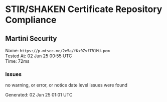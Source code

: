 # STIR/SHAKEN Certificate Repository Compliance

## Martini Security

Name: `https://p.mtsec.me/2e5a/fKx0ZvfTR1MU.pem`\
Tested At: 02 Jun 25 00:55 UTC\
Time: 72ms

### Issues

no warning, or error, or notice date level issues were found

Generated: 02 Jun 25 01:01 UTC